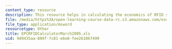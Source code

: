 ```yaml
---
content_type: resource
description: This resource helps in calculating the economics of RFID systems.
file: /media/https%3A/open-learning-course-data-rc.s3.amazonaws.com/esd-290-special-topics-in-supply-chain-management-spring-2005/9d9435aa809f7c81e6e8fee261067499_EPCRFIDCalculatorMarch2005.xls
file_type: application/msword
resourcetype: Other
title: EPCRFIDCalculatorMarch2005.xls
uid: 9d9435aa-809f-7c81-e6e8-fee261067499
---
```

